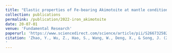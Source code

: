 ```yaml
---
title: "Elastic properties of Fe-bearing Akimotoite at mantle conditions: Implications for composition and temperature in lower mantle transition zone"
collection: publications
permalink: /publication/2022-iron_akimotoite
date: 20-07-01
venue: 'Fundamental Research'
paperurl: 'https://www.sciencedirect.com/science/article/pii/S2667325822000395'
citation: 'Zhao, Y., Wu, Z., Hao, S., Wang, W., Deng, X., & Song, J. (2022). Elastic properties of Fe-bearing Akimotoite at mantle conditions: Implications for composition and temperature in lower mantle transition zone. Fundamental Research.
'
---
```

